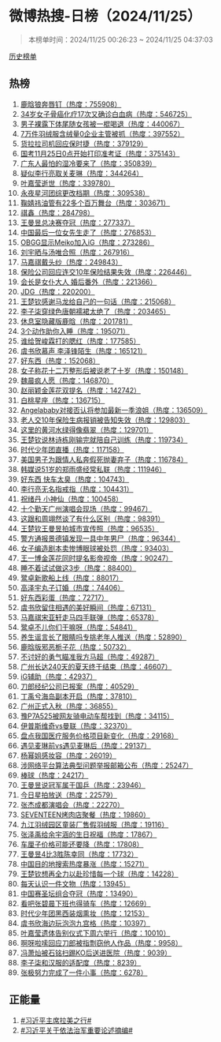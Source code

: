 <h1>
微博热搜-日榜（2024/11/25）
</h1>
<blockquote>
<p>
本榜单时间：2024/11/25 00:26:23 ~ 2024/11/25 04:37:03
</p>
</blockquote>
<p>
<a href="https://github.com/daifee/weibo-hot-search/tree/main/archives/daily">历史榜单</a>
</p>
<h2>
热榜
</h2>
<ol>

<li>
<a href="https://s.weibo.com/weibo?q=%23%E9%B9%BF%E6%99%97%E7%8B%BC%E5%A5%94%E5%94%87%E9%92%89%23" target="weibo">
鹿晗狼奔唇钉（热度：755908）
</a>
</li>

<li>
<a href="https://s.weibo.com/weibo?q=%2334%E5%B2%81%E5%A5%B3%E5%AD%90%E9%AA%A8%E7%99%8C%E5%8C%96%E7%96%9717%E6%AC%A1%E5%8F%88%E7%A1%AE%E8%AF%8A%E7%99%BD%E8%A1%80%E7%97%85%23" target="weibo">
34岁女子骨癌化疗17次又确诊白血病（热度：546725）
</a>
</li>

<li>
<a href="https://s.weibo.com/weibo?q=%23%E7%94%B7%E5%AD%90%E8%A3%B8%E9%9C%B2%E4%B8%8B%E4%BD%93%E5%B0%BE%E9%9A%8F%E5%A5%B3%E5%AD%A9%E8%A2%AB%E4%B8%80%E6%A3%8D%E5%96%9D%E9%80%80%23" target="weibo">
男子裸露下体尾随女孩被一棍喝退（热度：440067）
</a>
</li>

<li>
<a href="https://s.weibo.com/weibo?q=%237%E4%B8%87%E4%BB%B6%E7%BE%BD%E7%BB%92%E6%9C%8D%E5%90%AB%E7%BB%92%E9%87%8F0%E4%BC%81%E4%B8%9A%E4%B8%BB%E7%AE%A1%E8%A2%AB%E6%8A%93%23" target="weibo">
7万件羽绒服含绒量0企业主管被抓（热度：397552）
</a>
</li>

<li>
<a href="https://s.weibo.com/weibo?q=%23%E8%B4%A7%E6%8B%89%E6%8B%89%E5%8F%B8%E6%9C%BA%E5%9B%9E%E5%BA%94%E4%BF%9D%E6%97%B6%E6%8D%B7%23" target="weibo">
货拉拉司机回应保时捷（热度：379129）
</a>
</li>

<li>
<a href="https://s.weibo.com/weibo?q=%23%E5%9B%BD%E8%80%8311%E6%9C%8825%E6%97%A50%E7%82%B9%E5%BC%80%E5%A7%8B%E6%89%93%E5%8D%B0%E5%87%86%E8%80%83%E8%AF%81%23" target="weibo">
国考11月25日0点开始打印准考证（热度：375143）
</a>
</li>

<li>
<a href="https://s.weibo.com/weibo?q=%23%E5%B9%BF%E4%B8%9C%E4%BA%BA%E6%9C%80%E6%80%95%E7%9A%84%E6%B9%BF%E5%86%B7%E8%A6%81%E6%9D%A5%E4%BA%86%23" target="weibo">
广东人最怕的湿冷要来了（热度：350839）
</a>
</li>

<li>
<a href="https://s.weibo.com/weibo?q=%23%E7%96%91%E4%BC%BC%E6%9D%8E%E8%A1%8C%E4%BA%AE%E5%8F%96%E5%85%B3%E9%BA%A6%E7%90%B3%23" target="weibo">
疑似李行亮取关麦琳（热度：344264）
</a>
</li>

<li>
<a href="https://s.weibo.com/weibo?q=%23%E5%8F%B6%E5%98%89%E8%8E%B9%E9%80%9D%E4%B8%96%23" target="weibo">
叶嘉莹逝世（热度：339780）
</a>
</li>

<li>
<a href="https://s.weibo.com/weibo?q=%23%E6%B0%B8%E5%A4%9C%E6%98%9F%E6%B2%B3%E5%9B%A2%E7%BB%BC%E6%9B%B4%E6%94%B9%E6%A1%A3%E6%9C%9F%23" target="weibo">
永夜星河团综更改档期（热度：309538）
</a>
</li>

<li>
<a href="https://s.weibo.com/weibo?q=%23%E9%9E%A0%E5%A9%A7%E7%A5%8E%E6%B2%B9%E7%AE%A1%E6%9C%8922%E5%A4%9A%E4%B8%AA%E7%99%BE%E4%B8%87%E8%88%9E%E5%8F%B0%23" target="weibo">
鞠婧祎油管有22多个百万舞台（热度：303671）
</a>
</li>

<li>
<a href="https://s.weibo.com/weibo?q=%23%E7%A5%BA%E9%91%AB%23" target="weibo">
祺鑫（热度：284798）
</a>
</li>

<li>
<a href="https://s.weibo.com/weibo?q=%23%E7%8E%8B%E6%9B%BC%E6%98%B1%E6%80%BB%E5%86%B3%E8%B5%9B%E5%A4%BA%E5%86%A0%23" target="weibo">
王曼昱总决赛夺冠（热度：277337）
</a>
</li>

<li>
<a href="https://s.weibo.com/weibo?q=%23%E4%B8%AD%E5%9B%BD%E6%9C%80%E5%90%8E%E4%B8%80%E4%BD%8D%E5%A5%B3%E5%85%88%E7%94%9F%E8%B5%B0%E4%BA%86%23" target="weibo">
中国最后一位女先生走了（热度：276853）
</a>
</li>

<li>
<a href="https://s.weibo.com/weibo?q=%23OBGG%E6%98%BE%E7%A4%BAMeiko%E5%8A%A0%E5%85%A5iG%23" target="weibo">
OBGG显示Meiko加入iG（热度：273286）
</a>
</li>

<li>
<a href="https://s.weibo.com/weibo?q=%23%E5%88%98%E5%AE%87%E6%99%92%E4%B8%8E%E6%B1%A4%E5%94%AF%E5%90%88%E7%85%A7%23" target="weibo">
刘宇晒与汤唯合照（热度：267916）
</a>
</li>

<li>
<a href="https://s.weibo.com/weibo?q=%23%E9%A9%AC%E5%98%89%E7%A5%BA%E6%88%B4%E5%A4%B4%E7%BA%B1%23" target="weibo">
马嘉祺戴头纱（热度：249843）
</a>
</li>

<li>
<a href="https://s.weibo.com/weibo?q=%23%E4%BF%9D%E9%99%A9%E5%85%AC%E5%8F%B8%E5%9B%9E%E5%BA%94%E8%BF%9E%E4%BA%A410%E5%B9%B4%E4%BF%9D%E9%99%A9%E7%BB%93%E6%9E%9C%E5%A4%B1%E6%95%88%23" target="weibo">
保险公司回应连交10年保险结果失效（热度：226446）
</a>
</li>

<li>
<a href="https://s.weibo.com/weibo?q=%23%E4%BC%9A%E9%95%BF%E6%98%AF%E5%A5%B3%E4%BB%86%E5%A4%A7%E4%BA%BA%20%E5%A9%9A%E5%90%8E%E7%95%AA%E5%A4%96%23" target="weibo">
会长是女仆大人 婚后番外（热度：221366）
</a>
</li>

<li>
<a href="https://s.weibo.com/weibo?q=%23JDG%23" target="weibo">
JDG（热度：220200）
</a>
</li>

<li>
<a href="https://s.weibo.com/weibo?q=%23%E7%8E%8B%E6%A5%9A%E9%92%A6%E6%84%9F%E8%B0%A2%E9%A9%AC%E9%BE%99%E7%BB%99%E8%87%AA%E5%B7%B1%E7%9A%84%E4%B8%80%E5%8F%A5%E8%AF%9D%23" target="weibo">
王楚钦感谢马龙给自己的一句话（热度：215068）
</a>
</li>

<li>
<a href="https://s.weibo.com/weibo?q=%23%E6%9D%8E%E5%AD%90%E6%9F%92%E7%A9%BF%E7%BB%BF%E8%89%B2%E5%94%90%E6%9C%9D%E8%A5%A6%E8%A3%99%E5%A4%AA%E7%BB%9D%E4%BA%86%23" target="weibo">
李子柒穿绿色唐朝襦裙太绝了（热度：203465）
</a>
</li>

<li>
<a href="https://s.weibo.com/weibo?q=%23%E4%BC%91%E6%81%AF%E5%AE%A4%E9%9A%90%E8%97%8F%E7%89%88%E9%B9%BF%E6%99%97%23" target="weibo">
休息室隐藏版鹿晗（热度：201781）
</a>
</li>

<li>
<a href="https://s.weibo.com/weibo?q=%233%E4%B8%AA%E5%8A%A8%E4%BD%9C%E5%8A%A9%E4%BD%A0%E5%85%A5%E7%9D%A1%23" target="weibo">
3个动作助你入睡（热度：195071）
</a>
</li>

<li>
<a href="https://s.weibo.com/weibo?q=%23%E8%B0%81%E7%BB%99%E8%B4%BA%E5%B3%BB%E9%9C%96%E6%89%93%E7%9A%84%E8%85%AE%E7%BA%A2%23" target="weibo">
谁给贺峻霖打的腮红（热度：177585）
</a>
</li>

<li>
<a href="https://s.weibo.com/weibo?q=%23%E8%99%9E%E4%B9%A6%E6%AC%A3%E6%85%95%E5%A3%B0%20%E6%9D%8E%E6%B3%BD%E9%94%8B%E9%99%8C%E7%94%9F%23" target="weibo">
虞书欣慕声 李泽锋陌生（热度：165121）
</a>
</li>

<li>
<a href="https://s.weibo.com/weibo?q=%23%E5%A5%BD%E4%B8%9C%E8%A5%BF%23" target="weibo">
好东西（热度：152068）
</a>
</li>

<li>
<a href="https://s.weibo.com/weibo?q=%23%E5%A5%B3%E5%AD%90%E7%A7%B0%E8%8A%B1%E5%8D%81%E4%BA%8C%E4%B8%87%E6%95%B4%E5%BD%A2%E5%90%8E%E8%A2%AB%E8%AF%B4%E8%80%81%E4%BA%86%E5%8D%81%E5%B2%81%23" target="weibo">
女子称花十二万整形后被说老了十岁（热度：150148）
</a>
</li>

<li>
<a href="https://s.weibo.com/weibo?q=%23%E9%AD%8F%E6%99%A8%E7%96%AF%E4%BA%BA%E6%84%BF%23" target="weibo">
魏晨疯人愿（热度：146870）
</a>
</li>

<li>
<a href="https://s.weibo.com/weibo?q=%23%E8%B5%B5%E4%B8%BD%E9%A2%96%E9%87%91%E8%8E%B2%E8%8A%B1%E5%8F%8C%E6%8F%90%E5%90%8D%23" target="weibo">
赵丽颖金莲花双提名（热度：142742）
</a>
</li>

<li>
<a href="https://s.weibo.com/weibo?q=%23%E7%99%BD%E6%A1%83%E6%98%9F%E5%BA%A7%23" target="weibo">
白桃星座（热度：136715）
</a>
</li>

<li>
<a href="https://s.weibo.com/weibo?q=%23Angelababy%E5%AF%B9%E6%8E%A5%E5%90%A6%E8%AE%A4%E5%B0%86%E5%8F%82%E5%8A%A0%E6%9C%80%E6%96%B0%E4%B8%80%E5%AD%A3%E6%B5%AA%E5%A7%90%23" target="weibo">
Angelababy对接否认将参加最新一季浪姐（热度：136509）
</a>
</li>

<li>
<a href="https://s.weibo.com/weibo?q=%23%E8%80%81%E4%BA%BA%E4%BA%A410%E5%B9%B4%E4%BF%9D%E9%99%A9%E7%94%9F%E7%97%85%E6%8A%A5%E9%94%80%E8%A2%AB%E5%91%8A%E7%9F%A5%E5%A4%B1%E6%95%88%23" target="weibo">
老人交10年保险生病报销被告知失效（热度：129803）
</a>
</li>

<li>
<a href="https://s.weibo.com/weibo?q=%23%E8%BF%99%E9%87%8C%E7%9A%84%E9%BB%84%E6%B2%B3%E6%B0%B4%E7%BB%BF%E5%BE%97%E5%83%8F%E7%BF%A1%E7%BF%A0%23" target="weibo">
这里的黄河水绿得像翡翠（热度：129701）
</a>
</li>

<li>
<a href="https://s.weibo.com/weibo?q=%23%E7%8E%8B%E6%A5%9A%E9%92%A6%E8%AF%B4%E6%9E%97%E8%AF%97%E6%A0%8B%E5%88%9A%E8%BE%93%E5%AE%8C%E5%B0%B1%E9%99%AA%E8%87%AA%E5%B7%B1%E8%AE%AD%E7%BB%83%23" target="weibo">
王楚钦说林诗栋刚输完就陪自己训练（热度：119734）
</a>
</li>

<li>
<a href="https://s.weibo.com/weibo?q=%23%E6%97%B6%E4%BB%A3%E5%B0%91%E5%B9%B4%E5%9B%A2%E7%9B%B4%E6%92%AD%23" target="weibo">
时代少年团直播（热度：117158）
</a>
</li>

<li>
<a href="https://s.weibo.com/weibo?q=%23%E7%BE%8E%E5%9B%BD%E7%94%B7%E5%AD%90%E4%B8%BA%E8%B7%9F%E6%83%85%E4%BA%BA%E7%A7%81%E5%A5%94%E5%81%87%E6%AD%BB%E6%8A%9B%E5%A6%BB%E5%BC%83%E5%AD%90%23" target="weibo">
美国男子为跟情人私奔假死抛妻弃子（热度：116784）
</a>
</li>

<li>
<a href="https://s.weibo.com/weibo?q=%23%E9%9F%A9%E5%AA%92%E8%AF%B451%E5%B2%81%E7%9A%84%E9%83%91%E9%9B%A8%E7%9B%9B%E7%BB%8F%E5%B8%B8%E7%A7%81%E8%81%94%23" target="weibo">
韩媒说51岁的郑雨盛经常私联（热度：111946）
</a>
</li>

<li>
<a href="https://s.weibo.com/weibo?q=%23%E5%A5%BD%E4%B8%9C%E8%A5%BF%20%E5%BF%AB%E8%BD%A6%E5%A4%AA%E8%87%AD%23" target="weibo">
好东西 快车太臭（热度：104743）
</a>
</li>

<li>
<a href="https://s.weibo.com/weibo?q=%23%E6%9D%8E%E8%A1%8C%E4%BA%AE%E6%97%A0%E5%90%8D%E6%8C%87%E6%88%92%E6%8C%87%23" target="weibo">
李行亮无名指戒指（热度：104431）
</a>
</li>

<li>
<a href="https://s.weibo.com/weibo?q=%23%E7%A5%9D%E7%BB%AA%E4%B8%B9%20%E5%B0%8F%E7%A5%9E%E4%BB%99%23" target="weibo">
祝绪丹 小神仙（热度：100458）
</a>
</li>

<li>
<a href="https://s.weibo.com/weibo?q=%23%E5%8D%81%E4%B8%AA%E5%8B%A4%E5%A4%A9%E5%B9%BF%E5%B7%9E%E6%BC%94%E5%94%B1%E4%BC%9A%E7%8E%B0%E5%9C%BA%23" target="weibo">
十个勤天广州演唱会现场（热度：99467）
</a>
</li>

<li>
<a href="https://s.weibo.com/weibo?q=%23%E8%BF%99%E8%B7%9F%E5%92%8C%E5%91%A8%E7%BF%8A%E7%84%B6%E8%B0%88%E4%BA%86%E6%9C%89%E4%BB%80%E4%B9%88%E5%8C%BA%E5%88%AB%23" target="weibo">
这跟和周翊然谈了有什么区别（热度：98391）
</a>
</li>

<li>
<a href="https://s.weibo.com/weibo?q=%23%E7%8E%8B%E6%A5%9A%E9%92%A6%E7%8E%8B%E6%9B%BC%E6%98%B1%E6%8B%8D%E5%9F%8E%E5%B8%82%E5%AE%A3%E4%BC%A0%E7%85%A7%23" target="weibo">
王楚钦王曼昱拍城市宣传照（热度：96535）
</a>
</li>

<li>
<a href="https://s.weibo.com/weibo?q=%23%E8%AD%A6%E6%96%B9%E9%80%9A%E6%8A%A5%E6%99%AF%E5%BE%B7%E9%95%87%E5%8F%91%E7%8E%B0%E4%B8%80%E5%85%B7%E4%B8%AD%E5%B9%B4%E7%94%B7%E5%B0%B8%23" target="weibo">
警方通报景德镇发现一具中年男尸（热度：96344）
</a>
</li>

<li>
<a href="https://s.weibo.com/weibo?q=%23%E5%A5%B3%E5%AD%90%E7%BC%96%E9%80%A0%E5%89%A7%E6%9C%AC%E5%8D%96%E6%83%A8%E5%8D%9A%E7%9C%BC%E7%90%83%E8%A2%AB%E5%A4%84%E7%BD%9A%23" target="weibo">
女子编造剧本卖惨博眼球被处罚（热度：93403）
</a>
</li>

<li>
<a href="https://s.weibo.com/weibo?q=%23%E7%8E%8B%E4%B8%80%E5%8D%9A%E9%87%91%E8%8E%B2%E8%8A%B1%E5%90%8C%E6%97%B6%E6%8F%90%E5%90%8D%E5%BD%B1%E5%B8%9D%E8%A7%86%E5%B8%9D%23" target="weibo">
王一博金莲花同时提名影帝视帝（热度：90247）
</a>
</li>

<li>
<a href="https://s.weibo.com/weibo?q=%23%E7%9D%A1%E4%B8%8D%E7%9D%80%E8%AF%95%E8%AF%95%E5%81%9A%E8%BF%993%E6%AD%A5%23" target="weibo">
睡不着试试做这3步（热度：88400）
</a>
</li>

<li>
<a href="https://s.weibo.com/weibo?q=%23%E9%B9%AD%E5%8D%93%E6%96%B0%E6%AD%8C%E8%88%B9%E4%B8%8A%E7%BA%BF%23" target="weibo">
鹭卓新歌船上线（热度：88017）
</a>
</li>

<li>
<a href="https://s.weibo.com/weibo?q=%23%E9%AB%98%E6%B3%BD%E5%AE%87%E4%B8%B8%E5%AD%90%E8%AE%A2%E5%A9%9A%23" target="weibo">
高泽宇丸子订婚（热度：74406）
</a>
</li>

<li>
<a href="https://s.weibo.com/weibo?q=%23%E5%A5%BD%E4%B8%9C%E8%A5%BF%E5%BD%A9%E8%9B%8B%23" target="weibo">
好东西彩蛋（热度：72717）
</a>
</li>

<li>
<a href="https://s.weibo.com/weibo?q=%23%E8%99%9E%E4%B9%A6%E6%AC%A3%E7%95%99%E4%BD%8F%E7%9B%B8%E9%81%87%E7%9A%84%E7%BE%8E%E5%A5%BD%E7%9E%AC%E9%97%B4%23" target="weibo">
虞书欣留住相遇的美好瞬间（热度：67131）
</a>
</li>

<li>
<a href="https://s.weibo.com/weibo?q=%23%E9%A9%AC%E5%98%89%E7%A5%BA%E5%AE%8B%E4%BA%9A%E8%BD%A9%E8%B5%B0%E9%A9%AC%E5%9B%9B%E6%89%8B%E8%81%94%E5%BC%B9%23" target="weibo">
马嘉祺宋亚轩走马四手联弹（热度：65378）
</a>
</li>

<li>
<a href="https://s.weibo.com/weibo?q=%23%E9%B9%AD%E5%8D%93%E4%B8%8D%E5%84%BF%E4%BD%A0%E4%BB%AC%E5%B9%B2%E5%98%9B%E5%91%80%23" target="weibo">
鹭卓不儿你们干嘛呀（热度：54841）
</a>
</li>

<li>
<a href="https://s.weibo.com/weibo?q=%23%E5%85%BB%E7%94%9F%E8%B0%A3%E8%A8%80%E9%95%BF%E4%BA%86%E7%9C%BC%E7%9D%9B%E5%90%97%E4%B8%93%E6%8C%91%E8%80%81%E5%B9%B4%E4%BA%BA%E6%8E%A8%E9%80%81%23" target="weibo">
养生谣言长了眼睛吗专挑老年人推送（热度：52890）
</a>
</li>

<li>
<a href="https://s.weibo.com/weibo?q=%23%E9%B9%BF%E6%99%97%E7%89%88%E9%82%AA%E6%81%B6%E6%A0%80%E5%AD%90%E8%8A%B1%23" target="weibo">
鹿晗版邪恶栀子花（热度：50732）
</a>
</li>

<li>
<a href="https://s.weibo.com/weibo?q=%23%E4%B8%8D%E8%AE%A8%E5%A5%BD%E7%9A%84%E5%8B%87%E6%B0%94%E7%9E%84%E5%87%86%E6%88%91%E6%96%B9%E9%A9%AC%E8%B6%85%23" target="weibo">
不讨好的勇气瞄准我方马超（热度：49287）
</a>
</li>

<li>
<a href="https://s.weibo.com/weibo?q=%23%E5%B9%BF%E5%B7%9E%E9%95%BF%E8%BE%BE240%E5%A4%A9%E7%9A%84%E5%A4%8F%E5%A4%A9%E7%BB%88%E4%BA%8E%E7%BB%93%E6%9D%9F%23" target="weibo">
广州长达240天的夏天终于结束（热度：46607）
</a>
</li>

<li>
<a href="https://s.weibo.com/weibo?q=%23iG%E8%BE%85%E5%8A%A9%23" target="weibo">
iG辅助（热度：42937）
</a>
</li>

<li>
<a href="https://s.weibo.com/weibo?q=%23%E5%88%80%E9%83%8E%E7%BB%8F%E7%BA%AA%E5%85%AC%E5%8F%B8%E5%B7%B2%E6%8A%A5%E6%A1%88%23" target="weibo">
刀郎经纪公司已报案（热度：40529）
</a>
</li>

<li>
<a href="https://s.weibo.com/weibo?q=%23%E4%B8%81%E7%A6%B9%E5%85%AE%E6%B5%B7%E5%B2%9B%E5%89%AF%E6%9C%AC%E5%BC%80%E5%90%AF%23" target="weibo">
丁禹兮海岛副本开启（热度：37810）
</a>
</li>

<li>
<a href="https://s.weibo.com/weibo?q=%23%E5%B9%BF%E5%B7%9E%E6%AD%A3%E5%BC%8F%E5%85%A5%E7%A7%8B%23" target="weibo">
广州正式入秋（热度：36855）
</a>
</li>

<li>
<a href="https://s.weibo.com/weibo?q=%23%E8%B1%ABP7A525%E8%A2%AB%E7%BD%91%E5%8F%8B%E9%AA%91%E7%94%B5%E5%8A%A8%E8%BD%A6%E5%B8%AE%E6%89%BE%E5%88%B0%23" target="weibo">
豫P7A525被网友骑电动车帮找到（热度：34115）
</a>
</li>

<li>
<a href="https://s.weibo.com/weibo?q=%23%E4%BC%8A%E6%99%AE%E6%96%AF%E7%BB%B4%E5%A5%87vs%E6%9B%BC%E8%81%94%23" target="weibo">
伊普斯维奇vs曼联（热度：32370）
</a>
</li>

<li>
<a href="https://s.weibo.com/weibo?q=%23%E7%9B%98%E7%82%B9%E6%88%91%E5%9B%BD%E5%8C%BB%E7%96%97%E6%9C%8D%E5%8A%A1%E4%BB%B7%E6%A0%BC%E9%A1%B9%E7%9B%AE%E6%96%B0%E5%8F%98%E5%8C%96%23" target="weibo">
盘点我国医疗服务价格项目新变化（热度：29168）
</a>
</li>

<li>
<a href="https://s.weibo.com/weibo?q=%23%E9%81%87%E8%A7%81%E9%BA%A6%E7%90%B3%E5%89%8Dvs%E9%81%87%E8%A7%81%E9%BA%A6%E7%90%B3%E5%90%8E%23" target="weibo">
遇见麦琳前vs遇见麦琳后（热度：29137）
</a>
</li>

<li>
<a href="https://s.weibo.com/weibo?q=%23%E6%9D%A8%E5%B9%82%E5%A7%90%E6%84%9F%E5%A6%86%E5%AE%B9%23" target="weibo">
杨幂姐感妆容（热度：26019）
</a>
</li>

<li>
<a href="https://s.weibo.com/weibo?q=%23%E6%B6%89%E7%BD%91%E7%BB%9C%E5%B9%B3%E5%8F%B0%E7%AE%97%E6%B3%95%E5%85%B8%E5%9E%8B%E9%97%AE%E9%A2%98%E4%B8%BE%E6%8A%A5%E9%82%AE%E7%AE%B1%E5%85%AC%E5%B8%83%23" target="weibo">
涉网络平台算法典型问题举报邮箱公布（热度：25247）
</a>
</li>

<li>
<a href="https://s.weibo.com/weibo?q=%23%E6%A3%92%E7%90%83%23" target="weibo">
棒球（热度：24217）
</a>
</li>

<li>
<a href="https://s.weibo.com/weibo?q=%23%E7%8E%8B%E6%9B%BC%E6%98%B1%E8%AF%B4%E5%86%A0%E5%86%9B%E5%B1%9E%E4%BA%8E%E5%9B%BD%E4%B9%92%23" target="weibo">
王曼昱说冠军属于国乒（热度：23946）
</a>
</li>

<li>
<a href="https://s.weibo.com/weibo?q=%23%E4%BB%8A%E6%97%A5%E6%98%9F%E6%8B%8D%E6%94%BE%E9%80%81%23" target="weibo">
今日星拍放送（热度：22579）
</a>
</li>

<li>
<a href="https://s.weibo.com/weibo?q=%23%E5%BC%A0%E6%9D%B0%E6%88%90%E9%83%BD%E6%BC%94%E5%94%B1%E4%BC%9A%23" target="weibo">
张杰成都演唱会（热度：22270）
</a>
</li>

<li>
<a href="https://s.weibo.com/weibo?q=%23SEVENTEEN%E7%83%A4%E8%82%89%E5%BA%97%E8%81%9A%E9%A4%90%23" target="weibo">
SEVENTEEN烤肉店聚餐（热度：19860）
</a>
</li>

<li>
<a href="https://s.weibo.com/weibo?q=%23%E4%B9%9D%E6%B1%9F%E7%BE%BD%E7%BB%92%E5%9B%AD%E5%8C%BA%E7%AB%A5%E8%A3%85%E5%8E%82%E5%94%AE%E5%81%87%E7%BE%BD%E7%BB%92%E6%9C%8D%23" target="weibo">
九江羽绒园区童装厂售假羽绒服（热度：19116）
</a>
</li>

<li>
<a href="https://s.weibo.com/weibo?q=%23%E5%BC%A0%E6%B3%BD%E7%A6%B9%E7%BB%99%E4%BD%99%E5%AE%87%E6%B6%B5%E7%9A%84%E7%94%9F%E6%97%A5%E7%A5%9D%E7%A6%8F%23" target="weibo">
张泽禹给余宇涵的生日祝福（热度：17867）
</a>
</li>

<li>
<a href="https://s.weibo.com/weibo?q=%23%E8%BD%A6%E5%8E%98%E5%AD%90%E4%BB%B7%E6%A0%BC%E5%8F%AF%E8%83%BD%E8%BF%98%E8%A6%81%E9%99%8D%23" target="weibo">
车厘子价格可能还要降（热度：17808）
</a>
</li>

<li>
<a href="https://s.weibo.com/weibo?q=%23%E7%8E%8B%E6%9B%BC%E6%98%B14%E6%AF%943%E8%83%9C%E9%99%88%E5%B9%B8%E5%90%8C%23" target="weibo">
王曼昱4比3胜陈幸同（热度：17732）
</a>
</li>

<li>
<a href="https://s.weibo.com/weibo?q=%23%E4%B8%AD%E5%9B%BD%E7%9B%AE%E7%9A%84%E5%9C%B0%E6%90%9C%E7%B4%A2%E7%83%AD%E5%BA%A6%E6%9A%B4%E6%B6%A8%23" target="weibo">
中国目的地搜索热度暴涨（热度：15271）
</a>
</li>

<li>
<a href="https://s.weibo.com/weibo?q=%23%E7%8E%8B%E6%A5%9A%E9%92%A6%E6%83%B3%E5%86%8D%E5%85%A8%E5%8A%9B%E4%BB%A5%E8%B5%B4%E7%8F%8D%E6%83%9C%E6%AF%8F%E4%B8%80%E4%B8%AA%E7%90%83%23" target="weibo">
王楚钦想再全力以赴珍惜每一个球（热度：14228）
</a>
</li>

<li>
<a href="https://s.weibo.com/weibo?q=%23%E6%AF%8F%E5%A4%A9%E8%AE%A4%E8%AF%86%E4%B8%80%E4%BB%B6%E6%96%87%E7%89%A9%23" target="weibo">
每天认识一件文物（热度：13945）
</a>
</li>

<li>
<a href="https://s.weibo.com/weibo?q=%23%E4%B8%AD%E5%9B%BD%E8%B5%9B%E5%9C%A3%E5%9D%9B%E7%BB%84%E5%90%88%E5%A4%BA%E5%86%A0%23" target="weibo">
中国赛圣坛组合夺冠（热度：13490）
</a>
</li>

<li>
<a href="https://s.weibo.com/weibo?q=%23%E7%9C%8B%E5%90%A7%E5%BC%A0%E7%A2%A7%E6%99%A8%E4%B8%8B%E7%8F%AD%E4%B9%9F%E5%BE%97%E9%AA%91%E8%BD%A6%23" target="weibo">
看吧张碧晨下班也得骑车（热度：12669）
</a>
</li>

<li>
<a href="https://s.weibo.com/weibo?q=%23%E6%97%B6%E4%BB%A3%E5%B0%91%E5%B9%B4%E5%9B%A2%E9%BB%91%E8%A5%BF%E8%A3%85%E7%83%9F%E7%86%8F%E5%A6%86%23" target="weibo">
时代少年团黑西装烟熏妆（热度：12153）
</a>
</li>

<li>
<a href="https://s.weibo.com/weibo?q=%23%E8%99%9E%E4%B9%A6%E6%AC%A3%E6%B5%B7%E8%BE%B9%E7%8E%A9%E6%B3%A1%E6%B3%A1%E4%B9%9D%E5%AE%AB%E6%A0%BC%23" target="weibo">
虞书欣海边玩泡泡九宫格（热度：10397）
</a>
</li>

<li>
<a href="https://s.weibo.com/weibo?q=%23%E5%8F%B6%E5%98%89%E8%8E%B9%E9%81%97%E4%BD%93%E5%91%8A%E5%88%AB%E4%BB%AA%E5%BC%8F%E4%B8%8B%E5%91%A8%E5%85%AD%E4%B8%BE%E8%A1%8C%23" target="weibo">
叶嘉莹遗体告别仪式下周六举行（热度：10010）
</a>
</li>

<li>
<a href="https://s.weibo.com/weibo?q=%23%E5%95%8A%E5%91%80%E5%95%A6%E5%97%A6%E5%9B%9E%E5%BA%94%E5%88%80%E9%83%8E%E8%A2%AB%E6%8C%87%E5%89%BD%E7%AA%83%E4%BB%96%E4%BA%BA%E4%BD%9C%E5%93%81%23" target="weibo">
啊呀啦嗦回应刀郎被指剽窃他人作品（热度：9958）
</a>
</li>

<li>
<a href="https://s.weibo.com/weibo?q=%23%E5%86%AF%E8%90%A7%E7%81%BF%E8%A2%AB%E7%9F%B3%E9%93%AD%E6%89%AB%E8%B8%A2KO%E5%90%8E%E9%80%81%E8%BF%9B%E5%8C%BB%E9%99%A2%23" target="weibo">
冯萧灿被石铭扫踢KO后送进医院（热度：9039）
</a>
</li>

<li>
<a href="https://s.weibo.com/weibo?q=%23%E6%9D%8E%E5%AD%90%E6%9F%92%E5%92%8C%E6%B1%89%E6%9C%8D%E7%9A%84%E9%80%82%E9%85%8D%E5%BA%A6%23" target="weibo">
李子柒和汉服的适配度（热度：8239）
</a>
</li>

<li>
<a href="https://s.weibo.com/weibo?q=%23%E5%BC%A0%E6%9E%81%E5%8A%AA%E5%8A%9B%E5%AE%8C%E6%88%90%E4%BA%86%E4%B8%80%E4%BB%B6%E5%B0%8F%E4%BA%8B%23" target="weibo">
张极努力完成了一件小事（热度：6278）
</a>
</li>

</ol>
<h2>
正能量
</h2>
<ol>

<li>
<a href="https://s.weibo.com/weibo?q=%23%23%E4%B9%A0%E8%BF%91%E5%B9%B3%E4%B8%BB%E5%B8%AD%E6%8B%89%E7%BE%8E%E4%B9%8B%E8%A1%8C%23%23" target="weibo">
#习近平主席拉美之行#
</a>
</li>

<li>
<a href="https://s.weibo.com/weibo?q=%23%23%E4%B9%A0%E8%BF%91%E5%B9%B3%E5%85%B3%E4%BA%8E%E4%BE%9D%E6%B3%95%E6%B2%BB%E5%86%9B%E9%87%8D%E8%A6%81%E8%AE%BA%E8%BF%B0%E6%91%98%E7%BC%96%23%23" target="weibo">
#习近平关于依法治军重要论述摘编#
</a>
</li>

</ol>